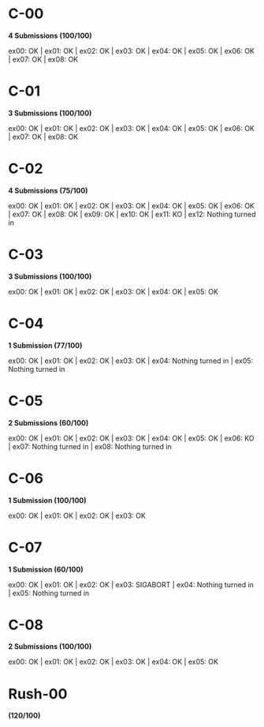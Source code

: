 # C-00 
**4 Submissions (100/100)**

ex00: OK | ex01: OK | ex02: OK | ex03: OK | ex04: OK | ex05: OK | ex06: OK | ex07: OK | ex08: OK

# C-01
**3 Submissions (100/100)**

ex00: OK | ex01: OK | ex02: OK | ex03: OK | ex04: OK | ex05: OK | ex06: OK | ex07: OK | ex08: OK

# C-02
**4 Submissions (75/100)**

ex00: OK | ex01: OK | ex02: OK | ex03: OK | ex04: OK | ex05: OK | ex06: OK | ex07: OK | ex08: OK | ex09: OK | ex10: OK | ex11: KO | ex12: Nothing turned in

# C-03
**3 Submissions (100/100)**

ex00: OK | ex01: OK | ex02: OK | ex03: OK | ex04: OK | ex05: OK

# C-04
**1 Submission (77/100)**

ex00: OK | ex01: OK | ex02: OK | ex03: OK | ex04: Nothing turned in | ex05: Nothing turned in

# C-05
**2 Submissions (60/100)**

ex00: OK | ex01: OK | ex02: OK | ex03: OK | ex04: OK | ex05: OK | ex06: KO | ex07: Nothing turned in | ex08: Nothing turned in

# C-06
**1 Submission (100/100)**

ex00: OK | ex01: OK | ex02: OK | ex03: OK

# C-07
**1 Submission (60/100)**

ex00: OK | ex01: OK | ex02: OK | ex03: SIGABORT | ex04: Nothing turned in | ex05: Nothing turned in

# C-08
**2 Submissions (100/100)**

ex00: OK | ex01: OK | ex02: OK | ex03: OK | ex04: OK | ex05: OK

# Rush-00
**(120/100)**
